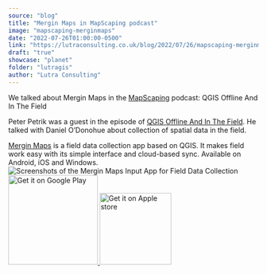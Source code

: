 ```yaml
---
source: "blog"
title: "Mergin Maps in MapScaping podcast"
image: "mapscaping-merginmaps"
date: "2022-07-26T01:00:00-0500"
link: "https://lutraconsulting.co.uk/blog/2022/07/26/mapscaping-merginmaps/"
draft: "true"
showcase: "planet"
folder: "lutragis"
author: "Lutra Consulting"
---
```


<p>We talked about Mergin Maps in the <a href="https://mapscaping.com/podcast/qgis-offline-and-in-the-field/">MapScaping</a> podcast: QGIS Offline And In The Field</p>

<!-- more -->

<p>Peter Petrik was a guest in the episode of <a href="https://mapscaping.com/podcast/qgis-offline-and-in-the-field/">QGIS Offline And In The Field</a>. He talked with Daniel O’Donohue about collection of spatial data in the field.</p>

<p><a href="https://merginmaps.com">Mergin Maps</a> is a field data collection app based on QGIS. It makes field work easy with its simple interface and cloud-based sync. Available on Android, iOS and Windows.
<img alt="Screenshots of the Mergin Maps Input App for Field Data Collection" src="https://lutraconsulting.co.uk/img/posts/input_app_for_field_data_collection.jpg" /><br />
<a href="https://play.google.com/store/apps/details?id=uk.co.lutraconsulting&amp;utm_source=lutra-atom&amp;utm_medium=lutra-blog-footer&amp;utm_campaign=input">
      <img alt="Get it on Google Play" src="https://play.google.com/intl/en_us/badges/images/generic/en_badge_web_generic.png" width="180px" />
</a>
<a href="https://apps.apple.com/us/app/input/id1478603559?ls=1&amp;utm_source=lutra-atom&amp;utm_medium=lutra-blog-footer&amp;utm_campaign=input">
      <img alt="Get it on Apple store" src="https://www.lutraconsulting.co.uk/img/posts/App_Store.svg" style="padding-top: 0px;" width="144px" />
</a></p>

